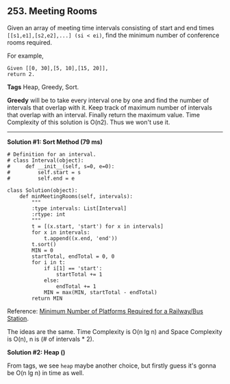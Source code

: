 ## 253. Meeting Rooms

Given an array of meeting time intervals consisting of start and end times `[[s1,e1],[s2,e2],...] (si < ei)`, find the minimum number of conference rooms required.

For example,

    Given [[0, 30],[5, 10],[15, 20]],
    return 2.
    
**Tags** Heap, Greedy, Sort.

**Greedy** will be to take every interval one by one and find the number of intervals that overlap with it. Keep track of maximum number of intervals that overlap with an interval. Finally return the maximum value. Time Complexity of this solution is O(n2). Thus we won't use it.

---
**Solution #1: Sort Method (79 ms)**

    # Definition for an interval.
    # class Interval(object):
    #     def __init__(self, s=0, e=0):
    #         self.start = s
    #         self.end = e

    class Solution(object):
        def minMeetingRooms(self, intervals):
            """
            :type intervals: List[Interval]
            :rtype: int
            """
            t = [(x.start, 'start') for x in intervals]
            for x in intervals:
                t.append((x.end, 'end'))
            t.sort()
            MIN = 0
            startTotal, endTotal = 0, 0
            for i in t:
                if i[1] == 'start':
                    startTotal += 1
                else:
                    endTotal += 1
                MIN = max(MIN, startTotal - endTotal)
            return MIN
            
            
Reference: [Minimum Number of Platforms Required for a Railway/Bus Station](http://www.geeksforgeeks.org/minimum-number-platforms-required-railwaybus-station/). 
 
The ideas are the same. Time Complexity is O(n lg n) and Space Complexity is O(n), n is (# of intervals * 2).
 
**Solution #2: Heap ()** 

From tags, we see `heap` maybe another choice, but firstly guess it's gonna be O(n lg n) in time as well. 




 
 